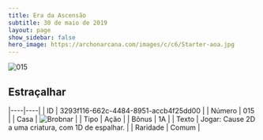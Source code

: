 ```yaml
---
title: Era da Ascensão
subtitle: 30 de maio de 2019
layout: page
show_sidebar: false
hero_image: https://archonarcana.com/images/c/c6/Starter-aoa.jpg
---
```


![015](https://cdn.keyforgegame.com/media/card_front/pt/435_015_3X7357J9JF7C_pt.png)

## Estraçalhar

|----|----|
| ID | 3293f116-662c-4484-8951-accb4f25dd00 |
| Número | 015 |
| Casa | ![Brobnar](https://archonarcana.com/images/thumb/e/e0/Brobnar.png/22px-Brobnar.png "Brobnar") |
| Tipo | Ação |
| Bônus | 1A |
| Texto | Jogar: Cause 2D a uma criatura,  com 1D de espalhar. |
| Raridade | Comum |

